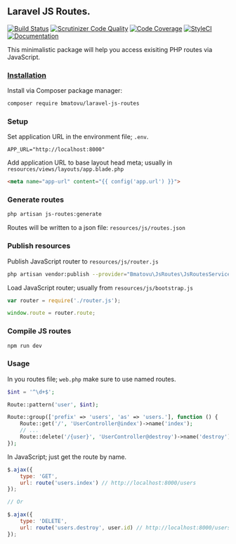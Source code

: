 ## Laravel JS Routes.

[![Build Status](https://travis-ci.org/mtvbrianking/laravel-js-routes.svg?branch=master)](https://travis-ci.org/mtvbrianking/laravel-js-routes)
[![Scrutinizer Code Quality](https://scrutinizer-ci.com/g/mtvbrianking/laravel-js-routes/badges/quality-score.png?b=master)](https://scrutinizer-ci.com/g/mtvbrianking/laravel-js-routes/?branch=master)
[![Code Coverage](https://scrutinizer-ci.com/g/mtvbrianking/laravel-js-routes/badges/coverage.png?b=master)](https://scrutinizer-ci.com/g/mtvbrianking/laravel-js-routes/?branch=master)
[![StyleCI](https://github.styleci.io/repos/269003528/shield?branch=master)](https://github.styleci.io/repos/269003528)
[![Documentation](https://img.shields.io/badge/Documentation-Blue)](https://mtvbrianking.github.io/laravel-js-routes)

This minimalistic package will help you access exisiting PHP routes via JavaScript. 

### [Installation](https://packagist.org/packages/bmatovu/laravel-js-routes)

Install via Composer package manager:

```bash
composer require bmatovu/laravel-js-routes
```

### Setup

Set application URL in the environment file; `.env`.

```
APP_URL="http://localhost:8000"
```

Add application URL to base layout head meta; usually in `resources/views/layouts/app.blade.php`

```html
<meta name="app-url" content="{{ config('app.url') }}">
```

### Generate routes

```bash
php artisan js-routes:generate
```

Routes will be written to a json file: `resources/js/routes.json`

### Publish resources

Publish JavaScript router to `resources/js/router.js`

```bash
php artisan vendor:publish --provider="Bmatovu\JsRoutes\JsRoutesServiceProvider" --tag="resources"
```

Load JavaScript router; usually from `resources/js/bootstrap.js`

```js
var router = require('./router.js');

window.route = router.route;
```

### Compile JS routes

```bash
npm run dev
```

### Usage

In you routes file; `web.php` make sure to use named routes.

```php
$int = '^\d+$';

Route::pattern('user', $int);

Route::group(['prefix' => 'users', 'as' => 'users.'], function () {
    Route::get('/', 'UserController@index')->name('index');
    // ...
    Route::delete('/{user}', 'UserController@destroy')->name('destroy');
});
```

In JavaScript; just get the route by name.

```js
$.ajax({
    type: 'GET',
    url: route('users.index') // http://localhost:8000/users
});

// Or

$.ajax({
    type: 'DELETE',
    url: route('users.destroy', user.id) // http://localhost:8000/users/1
});
```
